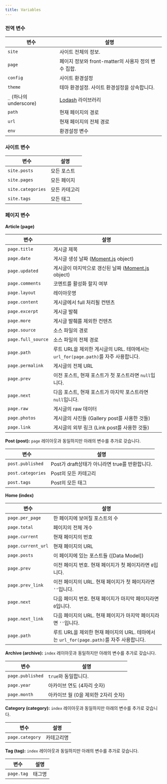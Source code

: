 ```yaml
---
title: Variables
---
```

### 전역 변수

변수 | 설명
--- | ---
`site` | 사이트 전체의 정보.
`page` | 페이지 정보와 front-matter의 사용자 정의 변수 집합.
`config` | 사이트 환경설정
`theme` | 테마 환경설정. 사이트 환경설정을 상속합니다.
`_` (하나의 underscore) | [Lodash](https://lodash.com/  'Lodash') 라이브러리
`path` | 현재 페이지의 경로
`url` | 현재 페이지의 전체 경로
`env` | 환경설정 변수

### 사이트 변수

변수 | 설명
--- | ---
`site.posts` | 모든 포스트
`site.pages` | 모든 페이지
`site.categories` | 모든 카테고리
`site.tags` | 모든 태그

### 페이지 변수

**Article (page)**

변수 | 설명
--- | ---
`page.title` | 게시글 제목
`page.date` | 게시글 생성 날짜 ([Moment.js] object)
`page.updated` | 게시글이 마지막으로 갱신된 날짜 ([Moment.js] object)
`page.comments` | 코멘트를 활성화 할지 여부
`page.layout` | 레이아웃명
`page.content` | 게시글에서 full 처리될 컨텐츠
`page.excerpt` | 게시글 발췌
`page.more` | 게시글 발췌를 제외한 컨텐츠
`page.source` | 소스 파일의 경로
`page.full_source` | 소스 파일의 전체 경로
`page.path` | 루트 URL을 제외한 게시글의 URL. 테마에서는 `url_for(page.path)`를 자주 사용합니다.
`page.permalink` | 게시글의 전체 URL
`page.prev` | 이전 포스트, 현재 포스트가 첫 포스트라면 `null`입니다.
`page.next` | 다음 포스트, 현재 포스트가 마지막 포스트라면 `null`입니다.
`page.raw` | 게시글의 raw 데이터
`page.photos` | 게시글의 사진들 (Gallery post를 사용한 것들)
`page.link` | 게시글의 외부 링크 (Link post를 사용한 것들)

**Post (post):** `page` 레이아웃과 동일하지만 아래의 변수를 추가로 갖습니다.

변수 | 설명
--- | ---
`post.published` | Post가 draft상태가 아니라면 true를 반환합니다.
`post.categories` | Post의 모든 카테고리
`post.tags` | Post의 모든 태그

**Home (index)**

변수 | 설명
--- | ---
`page.per_page` | 한 페이지에 보여질 포스트의 수
`page.total` | 페이지의 전체 개수
`page.current` | 현재 페이지의 번호
`page.current_url` | 현재 페이지의 URL
`page.posts` | 이 페이지에 있는 포스트들 ([Data Model])
`page.prev` | 이전 페이지 번호. 현재 페이지가 첫 페이지라면 `0`입니다.
`page.prev_link` | 이전 페이지의 URL. 현재 페이지가 첫 페이지라면 `''`입니다.
`page.next` | 다음 페이지 번호. 현재 페이지가 마지막 페이지라면 `0`입니다.
`page.next_link` | 다음 페이지의 URL. 현재 페이지가 마지막 페이지라면 `''`입니다.
`page.path` | 루트 URL을 제외한 현재 페이지의 URL. 테마에서는 `url_for(page.path)`를 자주 사용합니다.

**Archive (archive):** `index` 레이아웃과 동일하지만 아래의 변수를 추가로 갖습니다.

변수 | 설명
--- | ---
`page.published` | `true`와 동일합니다.
`page.year` | 아카이브 연도 (4자리 숫자)
`page.month` | 아카이브 월 (0을 제외한 2자리 숫자)

**Category (category):** `index` 레이아웃과 동일하지만 아래의 변수를 추가로 갖습니다.

변수 | 설명
--- | ---
`page.category` | 카테고리명

**Tag (tag):** `index` 레이아웃과 동일하지만 아래의 변수를 추가로 갖습니다.

변수 | 설명
--- | ---
`page.tag` | 태그명

[Moment.js]: http://momentjs.com/
